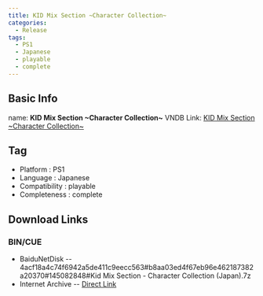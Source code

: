 ```yaml
---
title: KID Mix Section ~Character Collection~
categories:
  - Release
tags:
  - PS1
  - Japanese
  - playable
  - complete
---
```

## Basic Info

name: **KID Mix Section \~Character Collection\~**
VNDB Link: [KID Mix Section \~Character Collection\~](https://vndb.org/r64378)

## Tag
 - Platform : PS1
 - Language : Japanese
 - Compatibility : playable
 - Completeness : complete

## Download Links
### BIN/CUE
 - BaiduNetDisk
 -- 4acf18a4c74f6942a5de411c9eecc563#b8aa03ed4f67eb96e462187382a20370#145082848#Kid Mix Section - Character Collection (Japan).7z
 - Internet Archive
 -- [Direct Link](https://archive.org/download/sony_playstation_part3/Kid%20Mix%20Section%20-%20Character%20Collection%20%28Japan%29.zip)